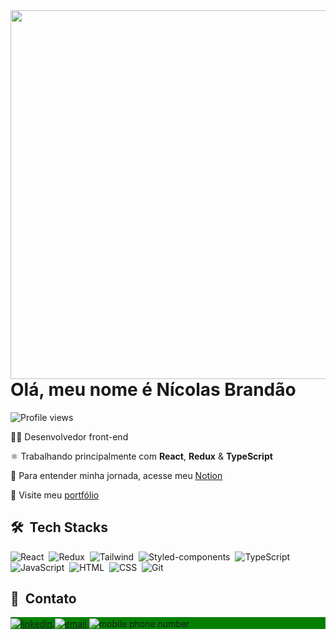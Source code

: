<img align="right" height="590em" src="https://user-images.githubusercontent.com/107960652/215524875-7762de47-949b-48b7-bde5-1b9ddc2e95c5.png"/>
<h1 align="left">Olá, meu nome é Nícolas Brandão</h1>
<p align="left"><img src="https://komarev.com/ghpvc/?username=nicolasbrandao&color=green" alt="Profile views" /></p>

👨‍💻 Desenvolvedor front-end

⚛️ Trabalhando principalmente com **React**, **Redux** & **TypeScript**

🚀 Para entender minha jornada, acesse meu [Notion](https://frill-word-deb.notion.site/05e98f1767054c43a2cea6118e331bcb?v=a47a1074574940c7a0a7091ccdd706de)

🚧 Visite meu [portfólio](https://nicolasbrandao.github.io/portfolio/)

## 🛠 &nbsp;Tech Stacks

![React](https://img.shields.io/badge/-React-05122A?style=flat&logo=react)&nbsp;
![Redux](https://img.shields.io/badge/-Redux-05122A?style=flat&logo=redux)&nbsp;
![Tailwind](https://img.shields.io/badge/-Tailwind-05122A?style=flat&logo=tailwindcss)&nbsp;
![Styled-components](https://img.shields.io/badge/-StyledComponents-05122A?style=flat&logo=styled-components)&nbsp;
![TypeScript](https://img.shields.io/badge/-TypeScript-05122A?style=flat&logo=typescript)&nbsp;
![JavaScript](https://img.shields.io/badge/-JavaScript-05122A?style=flat&logo=javascript)&nbsp;
![HTML](https://img.shields.io/badge/-HTML-05122A?style=flat&logo=HTML5)&nbsp;
![CSS](https://img.shields.io/badge/-CSS-05122A?style=flat&logo=CSS3&logoColor=1572B6)&nbsp;
![Git](https://img.shields.io/badge/-Git-05122A?style=flat&logo=git)&nbsp;

## 📧 &nbsp;Contato

<p align="left" style="background:green">
  <a href="https://linkedin.com/in/nicolasbrandao" target="_blank">
    <img align="center" src="https://img.shields.io/badge/-nicolasbrandao-05122A?style=flat&logo=linkedin" alt="linkedin"/>
  </a>
  <a href="mailto: nicolas.brandaor@gmail.com" target="_blank">
   <img align="center" src="https://img.shields.io/badge/-nicolas.brandaor@gmail.com-05122A?style=flat&logo=gmail" alt="email"/>
  </a>
  <img align="center" src="https://img.shields.io/badge/-(37)_9_9112_4140-05122A?style=flat&logo=whatsapp" alt="mobile phone number"/>
</p>
